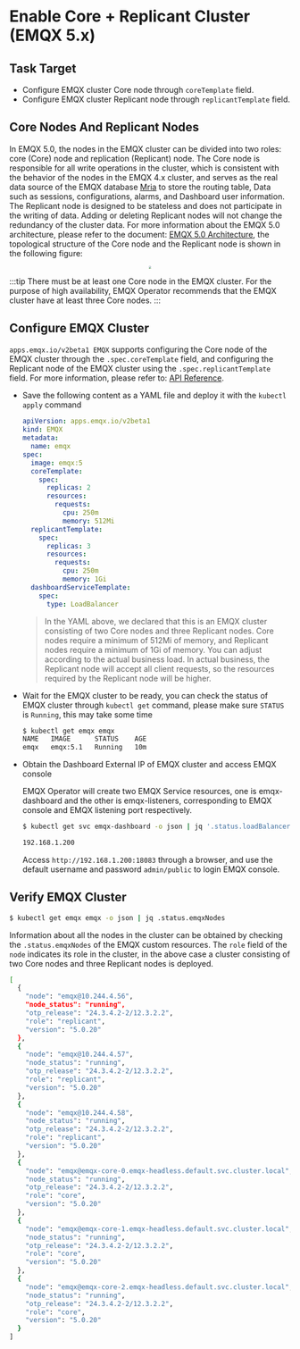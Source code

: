 # Enable Core + Replicant Cluster (EMQX 5.x)

## Task Target

- Configure EMQX cluster Core node through `coreTemplate` field.
- Configure EMQX cluster Replicant node through `replicantTemplate` field.

## Core Nodes And Replicant Nodes

In EMQX 5.0, the nodes in the EMQX cluster can be divided into two roles: core (Core) node and replication (Replicant) node. The Core node is responsible for all write operations in the cluster, which is consistent with the behavior of the nodes in the EMQX 4.x cluster, and serves as the real data source of the EMQX database [Mria](https://github.com/emqx/mria) to store the routing table, Data such as sessions, configurations, alarms, and Dashboard user information. The Replicant node is designed to be stateless and does not participate in the writing of data. Adding or deleting Replicant nodes will not change the redundancy of the cluster data. For more information about the EMQX 5.0 architecture, please refer to the document: [EMQX 5.0 Architecture](https://docs.emqx.com/en/enterprise/v5.0/deploy/cluster/mria-introduction.html), the topological structure of the Core node and the Replicant node is shown in the following figure:

  <div style="text-align:center">
  <img src="./assets/configure-core-replicant/mria-core-repliant.png" style="zoom:30%;" />
  </div>

:::tip
There must be at least one Core node in the EMQX cluster. For the purpose of high availability, EMQX Operator recommends that the EMQX cluster have at least three Core nodes.
:::

## Configure EMQX Cluster

`apps.emqx.io/v2beta1 EMQX` supports configuring the Core node of the EMQX cluster through the `.spec.coreTemplate` field, and configuring the Replicant node of the EMQX cluster using the `.spec.replicantTemplate` field. For more information, please refer to: [API Reference](../reference/v2beta1-reference.md#emqxspec).

+ Save the following content as a YAML file and deploy it with the `kubectl apply` command

  ```yaml
  apiVersion: apps.emqx.io/v2beta1
  kind: EMQX
  metadata:
    name: emqx
  spec:
    image: emqx:5
    coreTemplate:
      spec:
        replicas: 2
        resources:
          requests:
            cpu: 250m
            memory: 512Mi
    replicantTemplate:
      spec:
        replicas: 3
        resources:
          requests:
            cpu: 250m
            memory: 1Gi
    dashboardServiceTemplate:
      spec:
        type: LoadBalancer
  ```

  > In the YAML above, we declared that this is an EMQX cluster consisting of two Core nodes and three Replicant nodes. Core nodes require a minimum of 512Mi of memory, and Replicant nodes require a minimum of 1Gi of memory. You can adjust according to the actual business load. In actual business, the Replicant node will accept all client requests, so the resources required by the Replicant node will be higher.

+ Wait for the EMQX cluster to be ready, you can check the status of EMQX cluster through `kubectl get` command, please make sure `STATUS` is `Running`, this may take some time

  ```bash
  $ kubectl get emqx emqx
  NAME   IMAGE      STATUS    AGE
  emqx   emqx:5.1   Running   10m
  ```

+ Obtain the Dashboard External IP of EMQX cluster and access EMQX console

  EMQX Operator will create two EMQX Service resources, one is emqx-dashboard and the other is emqx-listeners, corresponding to EMQX console and EMQX listening port respectively.

  ```bash
  $ kubectl get svc emqx-dashboard -o json | jq '.status.loadBalancer.ingress[0].ip'

  192.168.1.200
  ```

  Access `http://192.168.1.200:18083` through a browser, and use the default username and password `admin/public` to login EMQX console.

## Verify EMQX Cluster  <!--not sure what this verify is-->

  ```bash
  $ kubectl get emqx emqx -o json | jq .status.emqxNodes
  ```

  Information about all the nodes in the cluster can be obtained by checking the `.status.emqxNodes` of the EMQX custom resources. The `role` field of the `node` indicates its role in the cluster, in the above case a cluster consisting of two Core nodes and three Replicant nodes is deployed.

  ```bash
  [
    {
      "node": "emqx@10.244.4.56",
      "node_status": "running",
      "otp_release": "24.3.4.2-2/12.3.2.2",
      "role": "replicant",
      "version": "5.0.20"
    },
    {
      "node": "emqx@10.244.4.57",
      "node_status": "running",
      "otp_release": "24.3.4.2-2/12.3.2.2",
      "role": "replicant",
      "version": "5.0.20"
    },
    {
      "node": "emqx@10.244.4.58",
      "node_status": "running",
      "otp_release": "24.3.4.2-2/12.3.2.2",
      "role": "replicant",
      "version": "5.0.20"
    },
    {
      "node": "emqx@emqx-core-0.emqx-headless.default.svc.cluster.local",
      "node_status": "running",
      "otp_release": "24.3.4.2-2/12.3.2.2",
      "role": "core",
      "version": "5.0.20"
    },
    {
      "node": "emqx@emqx-core-1.emqx-headless.default.svc.cluster.local",
      "node_status": "running",
      "otp_release": "24.3.4.2-2/12.3.2.2",
      "role": "core",
      "version": "5.0.20"
    },
    {
      "node": "emqx@emqx-core-2.emqx-headless.default.svc.cluster.local",
      "node_status": "running",
      "otp_release": "24.3.4.2-2/12.3.2.2",
      "role": "core",
      "version": "5.0.20"
    }
  ]
  ```
